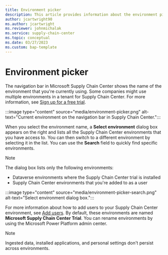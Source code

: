 ```yaml
---
title: Environment picker
description: This article provides information about the environment picker, which lets you switch between environments in Microsoft Supply Chain Center.
author: jcartwright90
ms.author: jcartwright
ms.reviewer: johnmichalak
ms.service: supply-chain-center
ms.topic: conceptual
ms.date: 03/27/2023
ms.custom: bap-template
---
```


# Environment picker

The navigation bar in Microsoft Supply Chain Center shows the name of the environment that you're currently using. Some companies might use multiple environments in a tenant for Supply Chain Center. For more information, see [Sign up for a free trial](../get-started/free-trial.md).

:::image type="content" source="media/environment-picker.png" alt-text="Current environment on the navigation bar in Supply Chain Center.":::

When you select the environment name, a **Select environment** dialog box appears on the right and lists all the Supply Chain Center environments that you have access to. You can then switch to a different environment by selecting it in the list. You can use the **Search** field to quickly find specific environments.

> [!NOTE]
> The dialog box lists only the following environments:
>
> - Dataverse environments where the Supply Chain Center trial is installed
> - Supply Chain Center environments that you're added to as a user

:::image type="content" source="media/environment-picker-search.png" alt-text="Select environment dialog box.":::

For more information about how to add users to your Supply Chain Center environment, see [Add users](add-users.md). By default, these environments are named **Microsoft Supply Chain Center Trial**. You can rename environments by using the Microsoft Power Platform admin center.

> [!NOTE]
> Ingested data, installed applications, and personal settings don't persist across environments.
